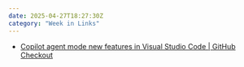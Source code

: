 ```yaml
---
date: 2025-04-27T18:27:30Z
category: "Week in Links"
---
```


* [Copilot agent mode new features in Visual Studio Code | GitHub Checkout](https://youtube.com/watch?v=aKx5I0Mrr9g&si=vnBdUumbtCblciBg) 